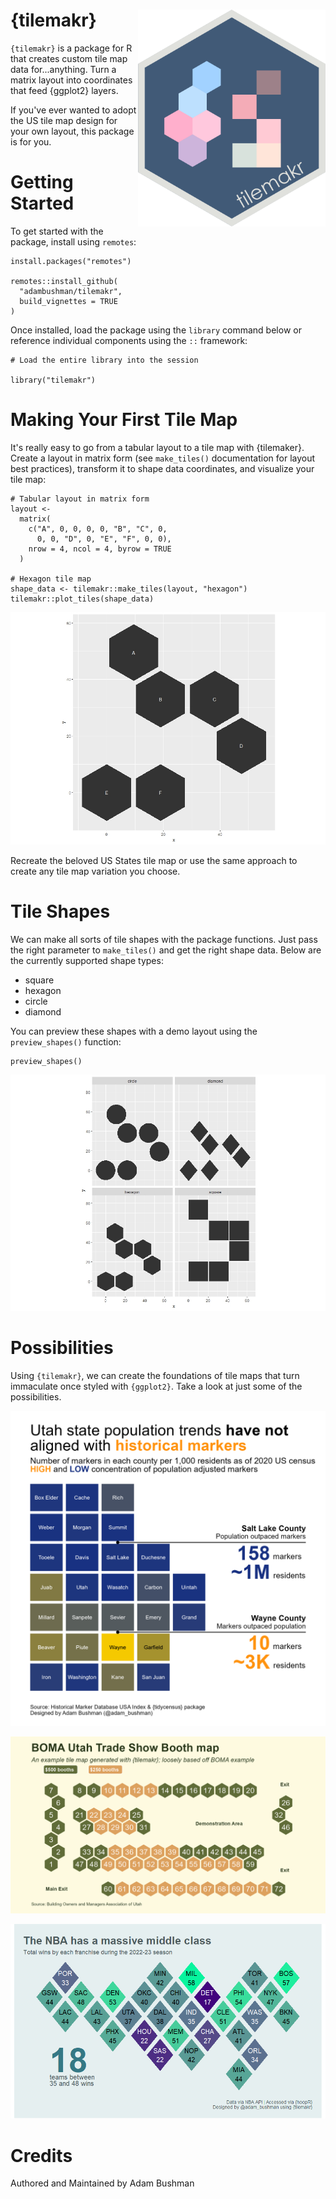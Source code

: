 # {tilemakr} <img src="https://github.com/adambushman/tilemakr/blob/main/man/figures/tilemakr_package_hex.png" align="right" width="300"/>

`{tilemakr}` is a package for R that creates custom tile map data for...anything. Turn a matrix layout into coordinates that feed {ggplot2} layers.

If you've ever wanted to adopt the US tile map design for your own layout, this package is for you.

# Getting Started

To get started with the package, install using `remotes`:

```         
install.packages("remotes")

remotes::install_github(
  "adambushman/tilemakr", 
  build_vignettes = TRUE
)
```

Once installed, load the package using the `library` command below or reference individual components using the `::` framework:

```         
# Load the entire library into the session

library("tilemakr")
```

# Making Your First Tile Map

It's really easy to go from a tabular layout to a tile map with {tilemaker}. Create a layout in matrix form (see `make_tiles()` documentation for layout best practices), transform it to shape data coordinates, and visualize your tile map:

```         
# Tabular layout in matrix form
layout <-
  matrix(
    c("A", 0, 0, 0, 0, "B", "C", 0, 
      0, 0, "D", 0, "E", "F", 0, 0), 
    nrow = 4, ncol = 4, byrow = TRUE
  )

# Hexagon tile map
shape_data <- tilemakr::make_tiles(layout, "hexagon")
tilemakr::plot_tiles(shape_data)
```

![Tile Map](https://github.com/adambushman/tilemakr/blob/main/man/figures/example_tile_map.jpeg)

Recreate the beloved US States tile map or use the same approach to create any tile map variation you choose.

# Tile Shapes

We can make all sorts of tile shapes with the package functions. Just pass the right parameter to `make_tiles()` and get the right shape data. Below are the currently supported shape types:

-   square
-   hexagon
-   circle
-   diamond

You can preview these shapes with a demo layout using the `preview_shapes()` function:

```
preview_shapes()
```

![Supported Shapes](https://github.com/adambushman/tilemakr/blob/main/man/figures/example_tile_shapes.jpeg)


# Possibilities

Using `{tilemakr}`, we can create the foundations of tile maps that turn immaculate once styled with `{ggplot2}`. Take a look at just some of the possibilities.

![Example Square Tile Map](https://github.com/adambushman/tilemakr/blob/main/man/figures/example_map_square.png)

![Example Hexagon Tile Map](https://github.com/adambushman/tilemakr/blob/main/man/figures/example_map_hexagon.png)

![Example Diamond Tile Map](https://github.com/adambushman/tilemakr/blob/main/man/figures/example_map_diamond.png)

# Credits

Authored and Maintained by Adam Bushman
